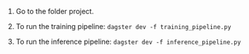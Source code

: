 1. Go to the folder project.

2. To run the training pipeline: `dagster dev -f training_pipeline.py`
3. To run the inference pipeline: `dagster dev -f inference_pipeline.py`
